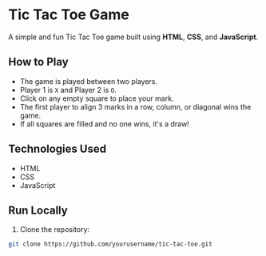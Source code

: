 # Tic Tac Toe Game

A simple and fun Tic Tac Toe game built using **HTML**, **CSS**, and **JavaScript**.

## How to Play

- The game is played between two players.
- Player 1 is `X` and Player 2 is `O`.
- Click on any empty square to place your mark.
- The first player to align 3 marks in a row, column, or diagonal wins the game.
- If all squares are filled and no one wins, it's a draw!

## Technologies Used

- HTML
- CSS
- JavaScript

## Run Locally

1. Clone the repository:

```bash
git clone https://github.com/yourusername/tic-tac-toe.git
```
